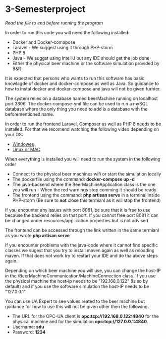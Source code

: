 # 3-Semesterproject

*Read the file to end before running the program*

In order to run this code you will need the following installed: 

* Docker and Docker-comopose 
* Laravel - We suggest using it through PHP-storm
* PHP 8 
* Java - We suggst using IntelliJ but any IDE should get the job done
* Either the physical beer machine or the software simulation provided by B&R

It is expected that persons who wants to run this software has basic knowlagde of docker and docker-compose as well as Java. So guidance to how to instal docker and docker-compose and java will not be given furhter. 

The system relies on a database named beerMachine running on localhost port 3306. The docker-compose-yml file can be used to run a mySQL database where the only thing you need to add is a database with the beforementioned name. 

In order to run the frontend Laravel, Composer as well as PHP 8 needs to be installed. For that we recomend watching the following video depending on your OS:
* [Windowes](https://www.youtube.com/watch?v=NgZDw8Ravvg)
* [Linux or MAC](https://www.youtube.com/watch?v=YsqTZfeo_jk)


When everything is installed you will need to run the system in the following order
* Connect to the physical beer machines wifi or start the simulation locally
* The dockerfile using the command: **docker-compose up -d**
* The java-backend where the BeerMachineApplication class is the one you will run - When the red warnings stop comming it should be ready
* The frontend using the command: **php artisan serve** in a terminal inside PHP-storm (Be sure to **not** close this termianl as it will stop the frontend)


If you encounter any issues with port 8081, be sure that it is free to use because the backend relies on that port. If you cannot free port 8081 it can be changed under resources/application.properties but is not advised 

The frontend can be accessed through the link written in the same termianl as you wrote **php artisan serve**

If you encounter problems with the java-code where it cannot find specific classes we sugest that you try to install maven again as well as reloading maven. If that does not work try to restart your IDE and do tha above steps again. 

Depending on which beer machine you will use, you can change the host-IP in the /BeerMachineCommunication/MachineConnection class. If you use the physical machine the host-ip needs to be "192.168.0.122" (Is so by default) and if you use the software simulation the host-IP needs to be "127.0.0.1"


You can use UA Expert to see values reated to the beer machine but guidance for how to use this will not be given other then the following. 
* The URL for the OPC-UA client is **opc:tcp://192.168.0.122:4840**  for the physical machine and for the simulation **opc:tcp://127.0.0.1:4840**.
* Username: **sdu** 
* Password: **1234**
